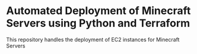 # Automated Deployment of Minecraft Servers using Python and Terraform

This repository handles the deployment of EC2 instances for Minecraft Servers

